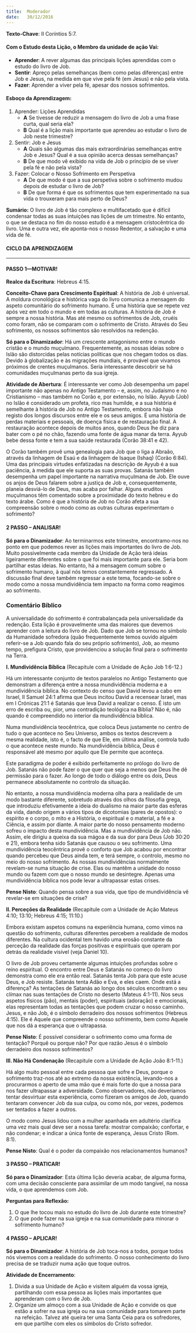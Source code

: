 ```yaml
---
title:  Moderador
date:   30/12/2016
---
```


**Texto-Chave**: II Coríntios 5:7.

#### **Com o Estudo desta Lição, o Membro da unidade de ação Vai:**
- **Aprender**: A rever algumas das principais lições aprendidas com o estudo do livro de Job.
- **Sentir**: Apreço pelas semelhanças (bem como pelas diferenças) entre Job e Jesus, na medida em que vive pela fé (em Jesus) e não pela vista.
- **Fazer**: Aprender a viver pela fé, apesar dos nossos sofrimentos.

#### **Esboço da Aprendizagem:**
1. Aprender: Lições Aprendidas
   + **A** Se tivesse de reduzir a mensagem do livro de Job a uma frase curta, qual seria ela?
   + **B** Qual é a lição mais importante que aprendeu ao estudar o livro de Job neste trimestre?
2. Sentir: Job e Jesus
   + **A** Quais são algumas das mais extraordinárias semelhanças entre Job e Jesus? Qual é a sua opinião acerca dessas semelhanças?
   + **B** De que modo vê exibido na vida de Job o princípio de se viver pela fé e não pela vista?
3. Fazer: Colocar o Nosso Sofrimento em Perspetiva
   + **A** De que modo é que a sua perspetiva sobre o sofrimento mudou depois de estudar o livro de Job?
   + **B** De que forma é que os sofrimentos que tem experimentado na sua vida o trouxeram para mais perto de Deus?
 
**Sumário:** O livro de Job é tão complexo e multifacetado que é difícil condensar todas as suas intuições nas lições de um trimestre. No entanto, o que se destaca no fim do nosso estudo é a mensagem cristocêntrica do livro. Uma e outra vez, ele aponta-nos o nosso Redentor, a salvação e uma vida de fé.

#### **CICLO DA APRENDIZAGEM**
------

#### PASSO 1—MOTIVAR!

**Realce da Escritura**: Hebreus 4:15.

**Conceito-Chave para Crescimento Espiritual**: A história de Job é universal. A moldura cronológica e histórica vaga do livro comunica a mensagem do aspeto comunitário do sofrimento humano. É uma história que se repete vez após vez em todo o mundo e em todas as culturas. A história de Job é sempre a nossa história. Mas até mesmo os sofrimentos de Job, cruéis como foram, não se comparam com o sofrimento de Cristo. Através do Seu sofrimento, os nossos sofrimentos são resolvidos na redenção. 

**Só para o Dinamizador**: Há um crescente antagonismo entre o mundo cristão e o mundo muçulmano. Frequentemente, as nossas ideias sobre o Islão são distorcidas pelas notícias políticas que nos chegam todos os dias. Devido à globalização e às migrações mundiais, é provável que vivamos próximos de crentes muçulmanos. Seria interessante descobrir se há comunidades muçulmanas perto da sua igreja.

**Atividade de Abertura**: É interessante ver como Job desempenha um papel importante não apenas no Antigo Testamento – e, assim, no Judaísmo e no Cristianismo – mas também no Corão e, por extensão, no Islão. Ayyub (Job) no Islão é considerado um profeta, rico mas humilde, e a sua história é semelhante à história de Job no Antigo Testamento, embora não haja registo dos longos discursos entre ele e os seus amigos. É uma história de perdas materiais e pessoais, de doença física e de restauração final. A restauração acontece depois de muitos anos, quando Deus lhe diz para bater com o pé no chão, fazendo uma fonte de água manar da terra. Ayyub bebe dessa fonte e tem a sua saúde restaurada (Corão 38:41 e 42).

O Corão também provê uma genealogia para Job que o liga a Abraão, através da linhagem de Esaú e da linhagem de Isaque (Ishaq) (Corão 6:84). Uma das principais virtudes enfatizadas na descrição de Ayyub é a sua paciência, à medida que ele suporta as suas provas. Satanás também desempenha um papel importante na narrativa muçulmana de Job. Ele ouve os anjos de Deus falarem sobre a justiça de Job e, consequentemente, planeia desviá-lo de Deus, mas acaba por falhar. Alguns eruditos muçulmanos têm comentado sobre a proximidade do texto hebreu e do texto árabe. Como é que a história de Job no Corão afeta a sua compreensão sobre o modo como as outras culturas experimentam o sofrimento?

#### 2 PASSO – ANALISAR!

**Só para o Dinamizador**: Ao terminarmos este trimestre, encontramo-nos no ponto em que podemos rever as lições mais importantes do livro de Job. Muito possivelmente cada membro da Unidade de Ação terá ideias ligeiramente diferentes sobre o que foi mais importante para ele. Seria bom partilhar estas ideias. No entanto, há a mensagem comum sobre o sofrimento humano, à qual nós temos constantemente regressado. A discussão final deve também regressar a este tema, focando-se sobre o modo como a nossa mundividência tem impacto na forma como reagimos ao sofrimento.

### **Comentário Bíblico**

A universalidade do sofrimento é contrabalançada pela universalidade da redenção. Esta lição é provavelmente uma das maiores que devemos aprender com a leitura do livro de Job. Dado que Job se tornou no símbolo da Humanidade sofredora (quão frequentemente temos ouvido alguém referir-se a Job quando fala do seu próprio sofrimento), Job, ao mesmo tempo, prefigura Cristo, que providenciou a solução final para o sofrimento na Terra.

**I. Mundividência Bíblica** (Recapitule com a Unidade de Ação Job 1:6-12.)

Há um interessante conjunto de textos paralelos no Antigo Testamento que demonstram a diferença entre a nossa mundividência moderna e a mundividência bíblica. No contexto do censo que David levou a cabo em Israel, II Samuel 24:1 afirma que Deus incitou David a recensear Israel, mas em I Crónicas 21:1 é Satanás que leva David a realizar o censo. É isto um erro de escriba ou, pior, uma contradição teológica na Bíblia? Não é, não quando é compreendido no interior da mundividência bíblica.

Numa mundividência teocêntrica, que coloca Deus justamente no centro de tudo o que acontece no Seu Universo, ambos os textos descrevem a mesma realidade, isto é, o facto de que Ele, em última análise, controla tudo o que acontece neste mundo. Na mundividência bíblica, Deus é responsável até mesmo por aquilo que Ele permite que aconteça.

Este paradigma de poder é exibido perfeitamente no prólogo do livro de Job. Satanás não pode fazer o que quer que seja a menos que Deus lhe dê permissão para o fazer. Ao longo de todo o diálogo entre os dois, Deus permanece absolutamente no controlo da situação.

No entanto, a nossa mundividência moderna olha para a realidade de um modo bastante diferente, sobretudo através dos olhos da filosofia grega, que introduziu efetivamente a ideia do dualismo na maior parte das esferas da vida, dando origem a vários tipos de dicotomias (pares de opostos): o espírito e o corpo, o mito e a História, o espiritual e o material, a fé e a Ciência, e assim por diante. A maior parte do nosso pensamento moderno sofreu o impacto desta mundividência. Mas a mundividência de Job não. Assim, ele dirigiu a queixa da sua mágoa e da sua dor para Deus (Job 30:20 e 21), embora tenha sido Satanás que causou o seu sofrimento. Uma mundividência teocêntrica provê o conforto que Job acabou por encontrar quando percebeu que Deus ainda tem, e terá sempre, o controlo, mesmo no meio do nosso sofrimento. As nossas mundividências normalmente revelam-se numa situação de crise. Elas ou mantêm a unidade do nosso mundo ou fazem com que o nosso mundo se desintegre. Apenas uma mundividência bíblica nos pode levar a ultrapassar estas crises.

**Pense Nisto**: Quando pensa sobre a sua vida, que tipo de mundividência vê revelar-se em situações de crise?

**II. Perceções da Realidade** (Recapitule com a Unidade de Ação Mateus 4:10; 13:10; Hebreus 4:15; 11:10.)

Embora existam aspetos comuns na experiência humana, como vimos na questão do sofrimento, culturas diferentes percebem a realidade de modos diferentes. Na cultura ocidental tem havido uma erosão constante da perceção da realidade das forças positivas e espirituais que operam por detrás da realidade visível (veja Daniel 10).

O livro de Job proveu certamente algumas intuições profundas sobre o reino espiritual. O encontro entre Deus e Satanás no começo do livro demonstra como ele era então real. Satanás tenta Job para que este acuse Deus, e Job resiste. Satanás tenta Adão e Eva, e eles caem. Onde está a diferença? As tentações de Satanás ao longo dos séculos encontram o seu clímax nas suas tentações de Cristo no deserto (Mateus 4:1-11). Nos seus aspetos físicos (pão), mentais (poder), espirituais (adoração) e emocionais, elas representam todas as tentações que podem cruzar o nosso caminho. Jesus, e não Job, é o símbolo derradeiro dos nossos sofrimentos (Hebreus 4:15). Ele é Aquele que compreende o nosso sofrimento, bem como Aquele que nos dá a esperança que o ultrapassa.

**Pense Nisto**: É possível considerar o sofrimento como uma forma de tentação? Porquê ou porque não? Por que razão Jesus é o símbolo derradeiro dos nossos sofrimentos?
   
**III. Não Há Condenação** (Recapitule com a Unidade de Ação João 8:1-11.)

Há algo muito pessoal entre cada pessoa que sofre e Deus, porque o sofrimento traz-nos até ao extremo da nossa existência, levando-nos a procurarmos o aperto de uma mão que é mais forte do que a nossa para nos fazer ultrapassar a adversidade. Como observadores, não deveríamos tentar desvirtuar esta experiência, como fizeram os amigos de Job, quando tentaram convencer Job da sua culpa, ou como nós, por vezes, podemos ser tentados a fazer a outros.

O modo como Jesus lidou com a mulher apanhada em adultério clarifica uma vez mais qual deve ser a nossa tarefa: mostrar compaixão; confortar, e não condenar; e indicar a única fonte de esperança, Jesus Cristo (Rom. 8:1).
   
**Pense Nisto**: Qual é o poder da compaixão nos relacionamentos humanos?

#### 3 PASSO – PRATICAR!

**Só para o Dinamizador**: Esta última lição deveria acabar, de alguma forma, com uma decisão consciente para assimilar de um modo tangível, na nossa vida, o que aprendemos com Job.

**Perguntas para Reflexão:**

1. O que lhe tocou mais no estudo do livro de Job durante este trimestre?
2. O que pode fazer na sua igreja e na sua comunidade para minorar o sofrimento humano? 

#### 4 PASSO – APLICAR!

**Só para o Dinamizador**: A história de Job toca-nos a todos, porque todos nós vivemos com a realidade do sofrimento. O nosso conhecimento do livro precisa de se traduzir numa ação que toque outros.

**Atividade de Encerramento**: 

1. Divida a sua Unidade de Ação e visitem alguém da vossa igreja, partilhando com essa pessoa as lições mais importantes que aprenderam com o livro de Job.
2. Organize um almoço com a sua Unidade de Ação e convide os que estão a sofrer na sua igreja ou na sua comunidade para tomarem parte na refeição. Talvez até queira ter uma Santa Ceia para os sofredores, em que partilhe com eles os símbolos do Cristo sofredor.